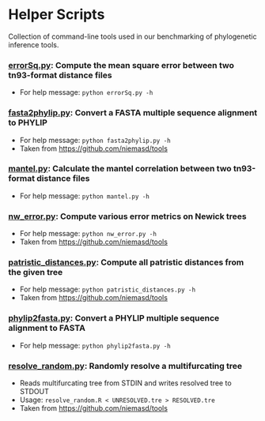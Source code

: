 # Helper Scripts
Collection of command-line tools used in our benchmarking of phylogenetic inference tools. 

### [errorSq.py](errorSq.py): Compute the mean square error between two tn93-format distance files
* For help message: `python errorSq.py -h`

### [fasta2phylip.py](fasta2phylip.py): Convert a FASTA multiple sequence alignment to PHYLIP
* For help message: `python fasta2phylip.py -h`
* Taken from https://github.com/niemasd/tools

### [mantel.py](mantel.py): Calculate the mantel correlation between two tn93-format distance files
* For help message: `python mantel.py -h`

### [nw_error.py](nw_error.py): Compute various error metrics on Newick trees
* For help message: `python nw_error.py -h`
* Taken from https://github.com/niemasd/tools

### [patristic_distances.py](patristic_distances.py): Compute all patristic distances from the given tree
* For help message: `python patristic_distances.py -h`
* Taken from https://github.com/niemasd/tools

### [phylip2fasta.py](phylip2fasta.py): Convert a PHYLIP multiple sequence alignment to FASTA
* For help message: `python phylip2fasta.py -h`

### [resolve_random.py](resolve_random.py): Randomly resolve a multifurcating tree
* Reads multifurcating tree from STDIN and writes resolved tree to STDOUT
* Usage: `resolve_random.R < UNRESOLVED.tre > RESOLVED.tre`
* Taken from https://github.com/niemasd/tools
